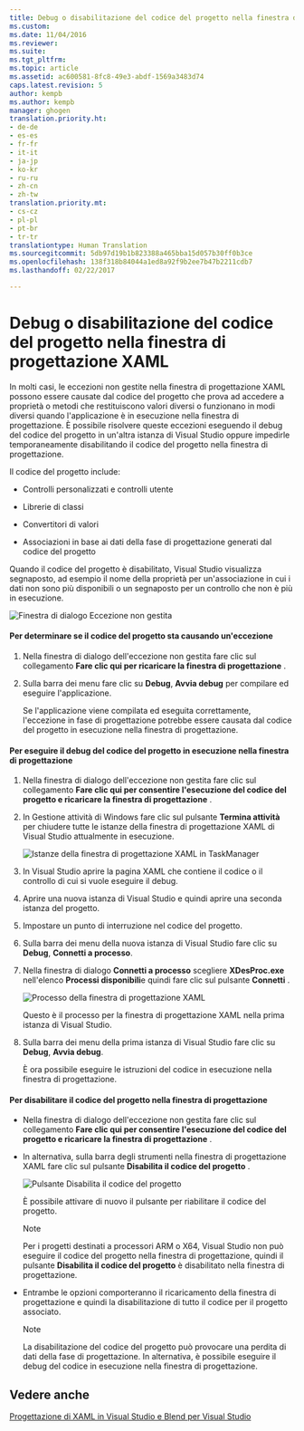 ```yaml
---
title: Debug o disabilitazione del codice del progetto nella finestra di progettazione XAML | Microsoft Docs
ms.custom: 
ms.date: 11/04/2016
ms.reviewer: 
ms.suite: 
ms.tgt_pltfrm: 
ms.topic: article
ms.assetid: ac600581-8fc8-49e3-abdf-1569a3483d74
caps.latest.revision: 5
author: kempb
ms.author: kempb
manager: ghogen
translation.priority.ht:
- de-de
- es-es
- fr-fr
- it-it
- ja-jp
- ko-kr
- ru-ru
- zh-cn
- zh-tw
translation.priority.mt:
- cs-cz
- pl-pl
- pt-br
- tr-tr
translationtype: Human Translation
ms.sourcegitcommit: 5db97d19b1b823388a465bba15d057b30ff0b3ce
ms.openlocfilehash: 138f318b84044a1ed8a92f9b2ee7b47b2211cdb7
ms.lasthandoff: 02/22/2017

---
```

# <a name="debugging-or-disabling-project-code-in-xaml-designer"></a>Debug o disabilitazione del codice del progetto nella finestra di progettazione XAML
In molti casi, le eccezioni non gestite nella finestra di progettazione XAML possono essere causate dal codice del progetto che prova ad accedere a proprietà o metodi che restituiscono valori diversi o funzionano in modi diversi quando l'applicazione è in esecuzione nella finestra di progettazione. È possibile risolvere queste eccezioni eseguendo il debug del codice del progetto in un'altra istanza di Visual Studio oppure impedirle temporaneamente disabilitando il codice del progetto nella finestra di progettazione.  
  
 Il codice del progetto include:  
  
-   Controlli personalizzati e controlli utente  
  
-   Librerie di classi  
  
-   Convertitori di valori  
  
-   Associazioni in base ai dati della fase di progettazione generati dal codice del progetto  
  
 Quando il codice del progetto è disabilitato, Visual Studio visualizza segnaposto, ad esempio il nome della proprietà per un'associazione in cui i dati non sono più disponibili o un segnaposto per un controllo che non è più in esecuzione.  
  
 ![Finestra di dialogo Eccezione non gestita](~/designers/media/xaml_unhandledexception.png "XAML_UnhandledException")  
  
#### <a name="to-determine-if-project-code-is-causing-an-exception"></a>Per determinare se il codice del progetto sta causando un'eccezione  
  
1.  Nella finestra di dialogo dell'eccezione non gestita fare clic sul collegamento **Fare clic qui per ricaricare la finestra di progettazione** .  
  
2.  Sulla barra dei menu fare clic su **Debug**, **Avvia debug** per compilare ed eseguire l'applicazione.  
  
     Se l'applicazione viene compilata ed eseguita correttamente, l'eccezione in fase di progettazione potrebbe essere causata dal codice del progetto in esecuzione nella finestra di progettazione.  
  
#### <a name="to-debug-project-code-running-in-the-designer"></a>Per eseguire il debug del codice del progetto in esecuzione nella finestra di progettazione  
  
1.  Nella finestra di dialogo dell'eccezione non gestita fare clic sul collegamento **Fare clic qui per consentire l'esecuzione del codice del progetto e ricaricare la finestra di progettazione** .  
  
2.  In Gestione attività di Windows fare clic sul pulsante **Termina attività** per chiudere tutte le istanze della finestra di progettazione XAML di Visual Studio attualmente in esecuzione.  
  
     ![Istanze della finestra di progettazione XAML in TaskManager](~/designers/media/xaml_taskmanager.png "XAML_TaskManager")  
  
3.  In Visual Studio aprire la pagina XAML che contiene il codice o il controllo di cui si vuole eseguire il debug.  
  
4.  Aprire una nuova istanza di Visual Studio e quindi aprire una seconda istanza del progetto.  
  
5.  Impostare un punto di interruzione nel codice del progetto.  
  
6.  Sulla barra dei menu della nuova istanza di Visual Studio fare clic su **Debug**, **Connetti a processo**.  
  
7.  Nella finestra di dialogo **Connetti a processo** scegliere **XDesProc.exe** nell'elenco **Processi disponibili**e quindi fare clic sul pulsante **Connetti** .  
  
     ![Processo della finestra di progettazione XAML](~/designers/media/xaml_attach.png "XAML_Attach")  
  
     Questo è il processo per la finestra di progettazione XAML nella prima istanza di Visual Studio.  
  
8.  Sulla barra dei menu della prima istanza di Visual Studio fare clic su **Debug**, **Avvia debug**.  
  
     È ora possibile eseguire le istruzioni del codice in esecuzione nella finestra di progettazione.  
  
#### <a name="to-disable-project-code-in-the-designer"></a>Per disabilitare il codice del progetto nella finestra di progettazione  
  
-   Nella finestra di dialogo dell'eccezione non gestita fare clic sul collegamento **Fare clic qui per consentire l'esecuzione del codice del progetto e ricaricare la finestra di progettazione** .  
  
-   In alternativa, sulla barra degli strumenti nella finestra di progettazione XAML fare clic sul pulsante **Disabilita il codice del progetto** .  
  
     ![Pulsante Disabilita il codice del progetto](~/designers/media/xaml_disablecode.png "XAML_DisableCode")  
  
     È possibile attivare di nuovo il pulsante per riabilitare il codice del progetto.  
  
    > [!NOTE]
    >  Per i progetti destinati a processori ARM o X64, Visual Studio non può eseguire il codice del progetto nella finestra di progettazione, quindi il pulsante **Disabilita il codice del progetto** è disabilitato nella finestra di progettazione.  
  
-   Entrambe le opzioni comporteranno il ricaricamento della finestra di progettazione e quindi la disabilitazione di tutto il codice per il progetto associato.  
  
    > [!NOTE]
    >  La disabilitazione del codice del progetto può provocare una perdita di dati della fase di progettazione. In alternativa, è possibile eseguire il debug del codice in esecuzione nella finestra di progettazione.  
  
## <a name="see-also"></a>Vedere anche  
 [Progettazione di XAML in Visual Studio e Blend per Visual Studio](../designers/designing-xaml-in-visual-studio.md)
